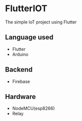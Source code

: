 # FlutterIOT
The simple IoT project using Flutter

## Language used

  - Flutter
  - Arduino
  
## Backend

  - Firebase
  
## Hardware

  - NodeMCU(esp8266)
  - Relay
 
